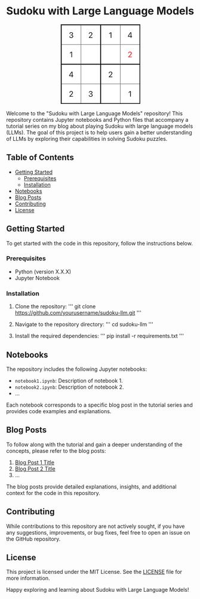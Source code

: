 # Sudoku with Large Language Models

<p align="center">
  <img src="images/puzzle.png" alt="Sudoku Puzzle" />
</p>

Welcome to the "Sudoku with Large Language Models" repository! This repository contains Jupyter notebooks and Python files that accompany a tutorial series on my blog about playing Sudoku with large language models (LLMs). The goal of this project is to help users gain a better understanding of LLMs by exploring their capabilities in solving Sudoku puzzles.

## Table of Contents
- [Getting Started](#getting-started)
  - [Prerequisites](#prerequisites)
  - [Installation](#installation)
- [Notebooks](#notebooks)
- [Blog Posts](#blog-posts)
- [Contributing](#contributing)
- [License](#license)

## Getting Started

To get started with the code in this repository, follow the instructions below.

### Prerequisites

- Python (version X.X.X)
- Jupyter Notebook

### Installation

1. Clone the repository:
'''
git clone https://github.com/yourusername/sudoku-llm.git
'''

2. Navigate to the repository directory:
'''
cd sudoku-llm
'''

3. Install the required dependencies:
'''
pip install -r requirements.txt
'''

## Notebooks

The repository includes the following Jupyter notebooks:

- `notebook1.ipynb`: Description of notebook 1.
- `notebook2.ipynb`: Description of notebook 2.
- ...

Each notebook corresponds to a specific blog post in the tutorial series and provides code examples and explanations.

## Blog Posts

To follow along with the tutorial and gain a deeper understanding of the concepts, please refer to the blog posts:

1. [Blog Post 1 Title](link-to-blog-post-1)
2. [Blog Post 2 Title](link-to-blog-post-2)
3. ...

The blog posts provide detailed explanations, insights, and additional context for the code in this repository.

## Contributing

While contributions to this repository are not actively sought, if you have any suggestions, improvements, or bug fixes, feel free to open an issue on the GitHub repository.

## License

This project is licensed under the MIT License. See the [LICENSE](LICENSE) file for more information.

Happy exploring and learning about Sudoku with Large Language Models!
